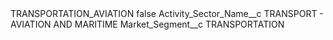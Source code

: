<?xml version="1.0" encoding="UTF-8"?>
<CustomMetadata xmlns="http://soap.sforce.com/2006/04/metadata" xmlns:xsi="http://www.w3.org/2001/XMLSchema-instance" xmlns:xsd="http://www.w3.org/2001/XMLSchema">
    <label>TRANSPORTATION_AVIATION</label>
    <protected>false</protected>
    <values>
        <field>Activity_Sector_Name__c</field>
        <value xsi:type="xsd:string">TRANSPORT - AVIATION AND MARITIME</value>
    </values>
    <values>
        <field>Market_Segment__c</field>
        <value xsi:type="xsd:string">TRANSPORTATION</value>
    </values>
</CustomMetadata>
